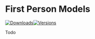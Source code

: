# First Person Models

[![Downloads](https://cf.way2muchnoise.eu/full_333287_downloads.svg)](https://www.curseforge.com/minecraft/mc-mods/first-person-model/)[![Versions](https://cf.way2muchnoise.eu/versions/333287.svg)](https://www.curseforge.com/minecraft/mc-mods/first-person-model/)

Todo 
